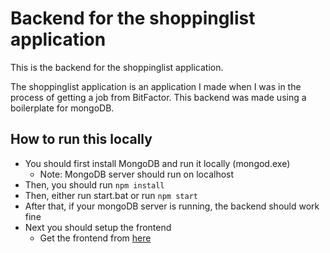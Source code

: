# Backend for the shoppinglist application

This is the backend for the shoppinglist application.

The shoppinglist application is an application I made when I was in the process of getting a job from BitFactor. This backend was made using a boilerplate for mongoDB.

## How to run this locally

* You should first install MongoDB and run it locally (mongod.exe)
	* Note: MongoDB server should run on localhost
* Then, you should run `npm install`
* Then, either run start.bat or run `npm start`
* After that, if your mongoDB server is running, the backend should work fine
* Next you should setup the frontend
	* Get the frontend from <a href=https://github.com/JereTapaninen/shoppinglist>here</a>
